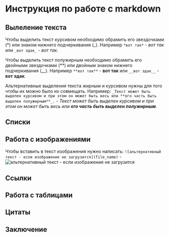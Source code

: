 # Инструкция по работе с markdown

## Вылеление текста

Чтобы выделить текст курсивом необходимо обрамить его звездочками (*) или знаком нижнего подчеркивания (_). Например `*вот так*` - *вот так* или `_вот эдак_` - _вот так_.

Чтобы выделить текст полужирным необходимо обрамить его двойными звездочками (**) или двойным знаком нижнего подчеркивания (__). Например `**вот так**` - **вот так** или `__вот эдак__` - __вот эдак__.

Альтернативные выделения текста жирным и курсивом нужны для того чтобы их можно было их совмещать. Например: `_Текст может быть выделен курсивом и при этом он может быть весь или **его часть быть выделен полужирным**_.` - _Текст может быть выделен курсивом и при этом он может быть весь или **его часть быть выделен полужирным**_.

## Списки

## Работа с изображениями
Чтобы вставить в текст изображения нужно написать: `![альтернативный текст - если изображение не загрузится](file_name)` - ![альтернативный текст - если изображение не загрузится](logo-prime.png)

## Ссылки

## Работа с таблицами

## Цитаты

## Заключение